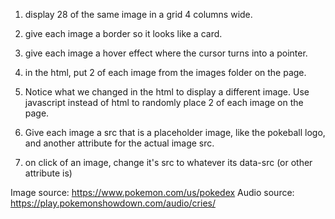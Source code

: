 1. display 28 of the same image in a grid 4 columns wide.
2. give each image a border so it looks like a card.
3. give each image a hover effect where the cursor turns into a pointer.

4. in the html, put 2 of each image from the images folder on the page.
5. Notice what we changed in the html to display a different image.
Use javascript instead of html to randomly place 2 of each image on the page.

6. Give each image a src that is a placeholder image, like the pokeball logo, and another attribute for the actual image src.

7. on click of an image, change it's src to whatever its data-src (or other attribute is)








Image source: https://www.pokemon.com/us/pokedex
Audio source: https://play.pokemonshowdown.com/audio/cries/
